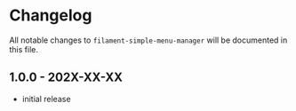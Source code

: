 # Changelog

All notable changes to `filament-simple-menu-manager` will be documented in this file.

## 1.0.0 - 202X-XX-XX

- initial release
